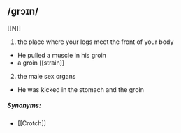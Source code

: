 ## /ɡrɔɪn/  
[[N]]
1. the place where your legs meet the front of your body

- He pulled a muscle in his groin
- a groin [[strain]]

2. the male sex organs

- He was kicked in the stomach and the groin

##### Synonyms:
- [[Crotch]]